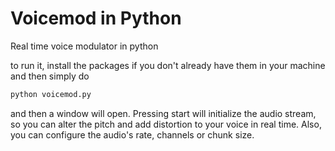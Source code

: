 # Voicemod in Python

Real time voice modulator in python

to run it, install the packages if you don't already have them in your machine and then simply do 

```bash
python voicemod.py
```

and then a window will open. Pressing start will initialize the audio stream, so you can alter the pitch and add distortion to your voice in real time. Also, you can configure the audio's rate, channels or chunk size.

